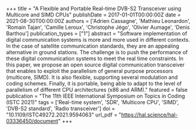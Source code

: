 +++
title = "A Flexible and Portable Real-time DVB-S2 Transceiver using Multicore and SIMD CPUs"
publishDate = 2017-01-01T00:00:00Z
date = 2021-08-30T00:00:00Z
authors = ['Adrien Cassagne', 'Mathieu Leonardon', 'Romain Tajan', 'Camille Leroux', 'Christophe Jégo', 'Olivier Aumage', 'Denis Barthou']
publication_types = ["1"]
abstract = "Software implementation of digital communication systems is more and more used in different contexts. In the case of satellite communication standards, they are an appealing alternative in ground stations. The challenge is to push the performance of these digital communication systems to meet the real time constraints. In this paper, we propose an open source digital communication transceiver that enables to exploit the parallelism of general purpose processors (multicore, SIMD). It is also flexible, supporting several modulation and coding schemes. Finally, it is portable, being able to adapt to the level of parallelism of different CPU architectures (x86 and ARM)."
featured = false
publication = "The 11th IEEE International Symposium on Topics in Coding (ISTC 2021)"
tags = ['Real-time system', 'SDR', 'Multicore CPU', 'SIMD', 'DVB-S2 standard', 'Radio transceiver']
doi = "10.1109/ISTC49272.2021.9594063"
url_pdf = "https://hal.science/hal-03336450/document"
+++

